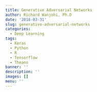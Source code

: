 ```yaml
---
title: Generative Adversarial Networks
author: Richard Wanjohi, Ph.D
date: '2018-03-31'
slug: generative-adversarial-networks
categories:
  - Deep Learning
tags:
  - Keras
  - Python
  - R
  - Tensorflow
  - Theano
banner: ''
description: ''
images: []
menu: ''
---
```


<!--more-->

